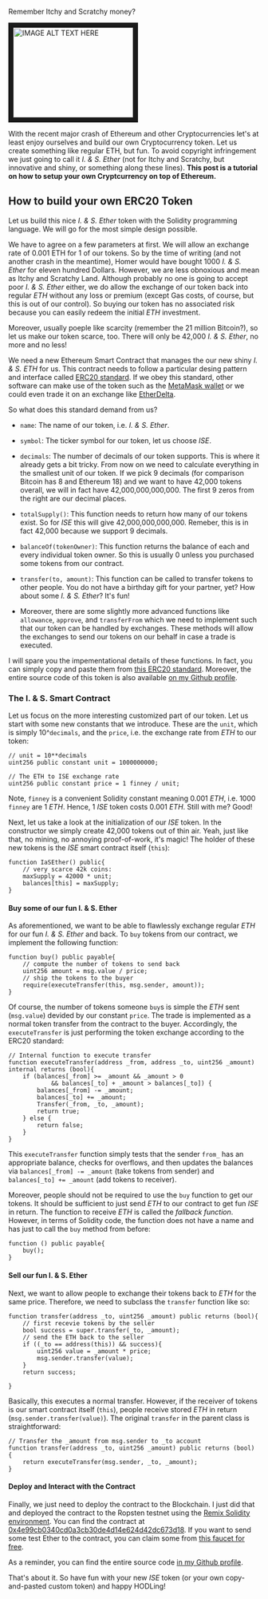 Remember Itchy and Scratchy money?

<a href="http://www.youtube.com/watch?feature=player_embedded&v=dErRj6V8_xQ
" target="_blank"><img src="http://img.youtube.com/vi/dErRj6V8_xQ/0.jpg"
alt="IMAGE ALT TEXT HERE" width="240" height="180" border="10" /></a>

With the recent major crash of Ethereum and other Cryptocurrencies let's at least enjoy ourselves and build our own Cryptocurrency token. Let us create something like regular ETH, but fun. To avoid copyright infringement we just going to call it *I. & S. Ether* (not for Itchy and Scratchy, but innovative and shiny, or something along these lines). **This post is a tutorial on how to setup your own Cryptcurrency on top of Ethereum.**

## How to build your own ERC20 Token

Let us build this nice *I. & S. Ether* token with the Solidity programming language. We will go for the most simple design possible.

We have to agree on a few parameters at first. We will allow an exchange rate of 0.001 ETH for 1 of our tokens. So by the time of writing (and not another crash in the meantime), Homer would have bought 1000 *I. & S. Ether* for eleven hundred Dollars. However, we are less obnoxious and mean as Itchy and Scratchy Land. Although probably no one is going to accept poor *I. & S. Ether* either, we do allow the exchange of our token back into regular *ETH* without any loss or premium (except Gas costs, of course, but this is out of our control). So buying our token has no associated risk because you can easily redeem the initial *ETH* investment.

Moreover, usually poeple like scarcity (remember the 21 million Bitcoin?), so let us make our token scarce, too. There will only be 42,000 *I. & S. Ether*, no more and no less!

We need a new Ethereum Smart Contract that manages the our new shiny *I. & S. ETH* for us. This contract needs to follow a particular desing pattern and interface called [ERC20 standard](https://theethereum.wiki/w/index.php/ERC20_Token_Standard). If we obey this standard, other software can make use of the token such as the [MetaMask wallet](https://metamask.io/) or we could even trade it on an exchange like [EtherDelta](https://etherdelta.com/).

So what does this standard demand from us?

* `name`: The name of our token, i.e. *I. & S. Ether*.

* `symbol`: The ticker symbol for our token, let us choose *ISE*.

* `decimals`: The number of decimals of our token supports. This is where it already gets a bit tricky. From now on we need to calculate everything in the smallest unit of our token. If we pick 9 decimals (for comparison Bitcoin has 8 and Ethereum 18) and we want to have 42,000 tokens overall, we will in fact have 42,000,000,000,000. The first 9 zeros from the right are our decimal places.

* `totalSupply()`: This function needs to return how many of our tokens exist. So for *ISE* this will give 42,000,000,000,000. Remeber, this is in fact 42,000 because we support 9 decimals.

* `balanceOf(tokenOwner)`: This function returns the balance of each and every individual token owner. So this is usually 0 unless you purchased some tokens from our contract.

* `transfer(to, amount)`: This function can be called to transfer tokens to other people. You do not have a birthday gift for your partner, yet? How about some *I. & S. Ether*? It's fun!

* Moreover, there are some slightly more advanced functions like `allowance`, `approve`, and `transferFrom` which we need to implement such that our token can be handled by exchanges. These methods will allow the exchanges to send our tokens on our behalf in case a trade is executed.

I will spare you the impementational details of these functions. In fact, you can simply copy and paste them from [this ERC20 standard](https://theethereum.wiki/w/index.php/ERC20_Token_Standard). Moreover, the entire source code of this token is also available [on my Github profile](https://github.com/SmokinCaterpillar/IaS_Money).

### The I. & S. Smart Contract

Let us focus on the more interesting customized part of our token. Let us start with some new constants that we introduce. These are the `unit`, which is simply 10^`decimals`, and the `price`, i.e. the exchange rate from *ETH* to our token:

 ```
 // unit = 10**decimals
 uint256 public constant unit = 1000000000;

 // The ETH to ISE exchange rate
 uint256 public constant price = 1 finney / unit;
```
Note, `finney` is a convenient Solidity constant meaning 0.001 *ETH*, i.e. 1000 `finney` are 1 *ETH*. Hence, 1 *ISE* token costs 0.001 *ETH*. Still with me? Good!

 Next, let us take a look at the initialization of our *ISE* token. In the constructor we simply create 42,000 tokens out of thin air. Yeah, just like that, no mining, no annoying proof-of-work, it's magic! The holder of these new tokens is the *ISE* smart contract itself (`this`):

```
function IaSEther() public{
    // very scarce 42k coins:
    maxSupply = 42000 * unit;
    balances[this] = maxSupply;
}
```

#### Buy some of our fun I. & S. Ether

As aforementioned, we want to be able to flawlessly exchange regular *ETH* for our fun *I. & S. Ether* and back. To `buy` tokens from our contract, we implement the following function:
```
function buy() public payable{
    // compute the number of tokens to send back
    uint256 amount = msg.value / price;
    // ship the tokens to the buyer
    require(executeTransfer(this, msg.sender, amount));
}
```
Of course, the number of tokens someone `buy`s is simple the *ETH* sent (`msg.value`) devided by our constant `price`. The trade is implemented as a normal token transfer from the contract to the buyer. Accordingly, the `executeTransfer` is just performing the token exchange according to the ERC20 standard:
```
// Internal function to execute transfer
function executeTransfer(address _from, address _to, uint256 _amount) internal returns (bool){
    if (balances[_from] >= _amount && _amount > 0
            && balances[_to] + _amount > balances[_to]) {
        balances[_from] -= _amount;
        balances[_to] += _amount;
        Transfer(_from, _to, _amount);
        return true;
    } else {
        return false;
    }
}
```
This `executeTransfer` function simply tests that the sender `from_` has an appropriate balance, checks for overflows, and then updates the balances via `balances[_from] -= _amount` (take tokens from sender) and `balances[_to] += _amount` (add tokens to receiver).

Moreover, people should not be required to use the `buy` function to get our tokens. It should be sufficient to just send *ETH* to our contract to get fun *ISE* in return. The function to receive *ETH* is called the *fallback function*. However, in terms of Solidity code, the function does not have a name and has just to call the `buy` method from before:
```
function () public payable{
    buy();
}
```

#### Sell our fun I. & S. Ether

Next, we want to allow people to exchange their tokens back to *ETH* for the same price. Therefore, we need to subclass the `transfer` function like so:
```
function transfer(address _to, uint256 _amount) public returns (bool){
    // first recevie tokens by the seller
    bool success = super.transfer(_to, _amount);
    // send the ETH back to the seller
    if ((_to == address(this)) && success){
        uint256 value = _amount * price;
        msg.sender.transfer(value);
    }
    return success;

}
```
Basically, this executes a normal transfer. However, if the receiver of tokens is our smart contract itself (`this`), people receive stored *ETH* in return (`msg.sender.transfer(value)`).
The original `transfer` in the parent class is straightforward:
```
// Transfer the _amount from msg.sender to _to account
function transfer(address _to, uint256 _amount) public returns (bool) {
    return executeTransfer(msg.sender, _to, _amount);
}
```


#### Deploy and Interact with the Contract

Finally, we just need to deploy the contract to the Blockchain. I just did that and deployed the contract to the Ropsten testnet using the [Remix Solidity environment](https://remix.ethereum.org/). You can find the contract at [0x4e99cb0340cd0a3cb30de4d14e624d42dc673d18](https://ropsten.etherscan.io/address/0x4e99cb0340cd0a3cb30de4d14e624d42dc673d18). If you want to send some test Ether to the contract, you can claim some from [this faucet for free](http://faucet.ropsten.be:3001/).

As a reminder, you can find the entire source code [in my Github profile](https://github.com/SmokinCaterpillar/IaS_Money).

That's about it. So have fun with your new *ISE* token (or your own copy-and-pasted custom token) and happy HODLing!